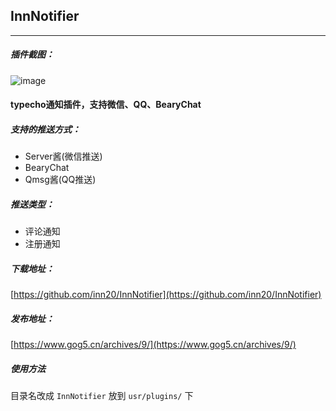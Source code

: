 ## InnNotifier
---
##### 插件截图：
![image](https://user-gold-cdn.xitu.io/2020/6/26/172ef4b460ab9b37?w=1237&h=803&f=png&s=41225)

#### typecho通知插件，支持微信、QQ、BearyChat

##### 支持的推送方式：
- Server酱(微信推送)
- BearyChat
- Qmsg酱(QQ推送)

##### 推送类型：
- 评论通知 
- 注册通知

##### 下载地址：
[https://github.com/inn20/InnNotifier](https://github.com/inn20/InnNotifier)
##### 发布地址：
[https://www.gog5.cn/archives/9/](https://www.gog5.cn/archives/9/)

##### 使用方法
目录名改成 `InnNotifier` 放到 `usr/plugins/` 下